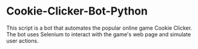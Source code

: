 # Cookie-Clicker-Bot-Python
This script is a bot that automates the popular online game Cookie Clicker. The bot uses Selenium to interact with the game's web page and simulate user actions.
